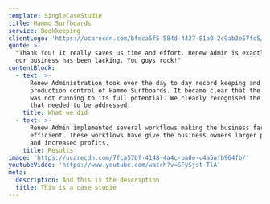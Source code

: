 ```yaml
---
template: SingleCaseStudie
title: Hammo Surfboards
service: Bookkeeping
clientLogo: 'https://ucarecdn.com/bfeca5f5-584d-4427-81a0-2c9ab3e57fc5/'
quote: >-
  "Thank You! It really saves us time and effort. Renew Admin is exactly what
  our business has been lacking. You guys rock!"
contentBlock:
  - text: >-
      Renew Administration took over the day to day record keeping and
      production control of Hammo Surfboards. It became clear that the business
      was not running to its full potential. We clearly recognised the key areas
      that needed to be addressed. 
    title: What we did
  - text: >-
      Renew Admin implemented several workflows making the business far more
      efficient. These workflows have give the business owners larger production
      and increased profits.
    title: Results
image: 'https://ucarecdn.com/7fca57bf-4148-4a4c-ba0e-c4a5afb964fb/'
youtubeVideo: 'https://www.youtube.com/watch?v=SFySjst-TlA'
meta:
  description: And this is the description
  title: This is a case studie
---
```


